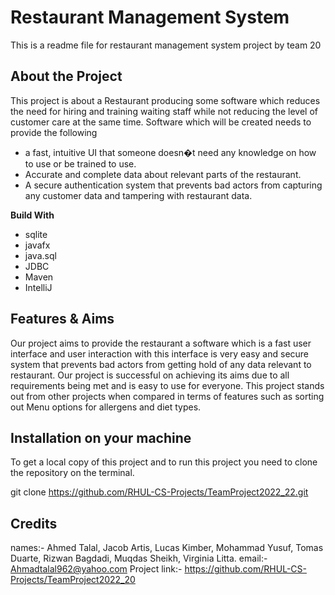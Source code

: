 # Restaurant Management System

This is a readme file for restaurant management system project by team 20

## About the Project

This project is about a Restaurant producing some software which reduces the need for hiring and training waiting staff while not reducing the level of customer care at the same time. Software which will be created needs to provide the following
- a fast, intuitive UI that someone doesn�t need any knowledge on how to use or be trained to use.
- Accurate and complete data about relevant parts of the restaurant.
- A secure authentication system that prevents bad actors from capturing any customer data and tampering with restaurant data.

**Build With**
- sqlite
- javafx
- java.sql
- JDBC
- Maven
- IntelliJ

## Features & Aims

Our project aims to provide the restaurant a software which is a fast user interface and user interaction 
with this interface is very easy and secure system that prevents bad actors from getting hold of any data relevant to restaurant. 
Our project is successful on achieving its aims due to all requirements being met and is easy to use for everyone. 
This project stands out from other projects when compared in terms of features such as sorting out Menu options for allergens and diet types.

## Installation on your machine

To get a local copy of this project and to run this project you need to clone the repository
on the terminal.

git clone https://github.com/RHUL-CS-Projects/TeamProject2022_22.git




## Credits
names:- Ahmed Talal, Jacob Artis, Lucas Kimber, Mohammad Yusuf, Tomas Duarte, Rizwan Bagdadi, Muqdas Sheikh,
Virginia Litta. 
email:- Ahmadtalal962@yahoo.com
Project link:- https://github.com/RHUL-CS-Projects/TeamProject2022_20
